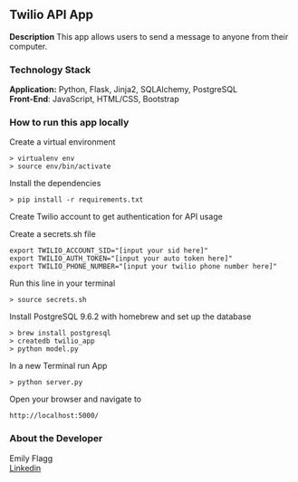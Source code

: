 Twilio API App
--------

**Description**
This app allows users to send a message to anyone from their computer.


### Technology Stack

**Application:** Python, Flask, Jinja2, SQLAlchemy, PostgreSQL    
**Front-End**: JavaScript, HTML/CSS, Bootstrap


### How to run this app locally


Create a virtual environment 

```
> virtualenv env
> source env/bin/activate
```

Install the dependencies

```
> pip install -r requirements.txt
```

Create Twilio account to get authentication for API usage

Create a secrets.sh file 

```
export TWILIO_ACCOUNT_SID="[input your sid here]"
export TWILIO_AUTH_TOKEN="[input your auto token here]"
export TWILIO_PHONE_NUMBER="[input your twilio phone number here]"
```

Run this line in your terminal

```
> source secrets.sh
```

Install PostgreSQL 9.6.2 with homebrew and set up the database

```
> brew install postgresql
> createdb twilio_app
> python model.py
```

In a new Terminal run App

```
> python server.py
```

Open your browser and navigate to 

```
http://localhost:5000/
```


### About the Developer    
Emily Flagg  
[Linkedin](https://www.linkedin.com/in/emilyflagg)    